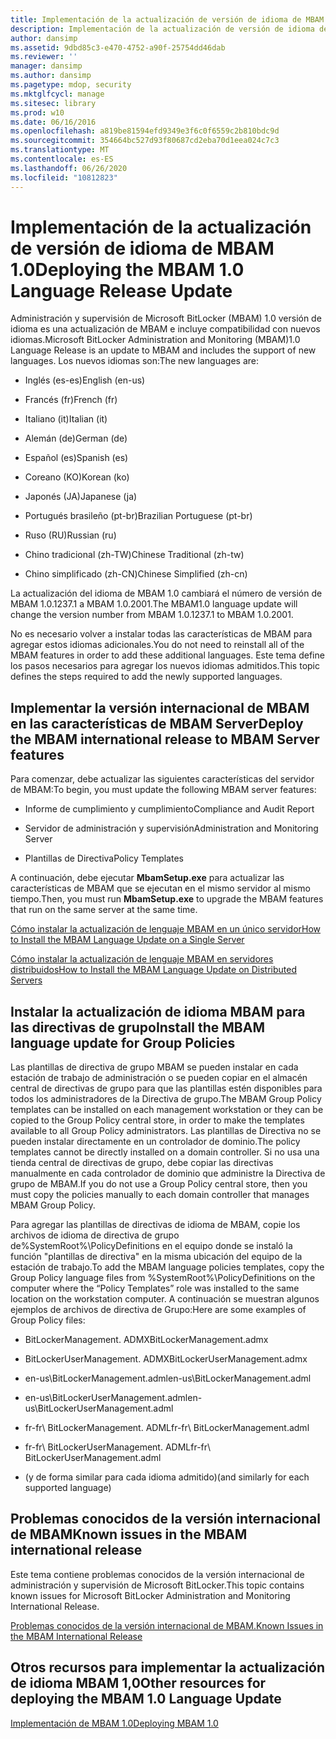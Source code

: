 ```yaml
---
title: Implementación de la actualización de versión de idioma de MBAM 1.0
description: Implementación de la actualización de versión de idioma de MBAM 1.0
author: dansimp
ms.assetid: 9dbd85c3-e470-4752-a90f-25754dd46dab
ms.reviewer: ''
manager: dansimp
ms.author: dansimp
ms.pagetype: mdop, security
ms.mktglfcycl: manage
ms.sitesec: library
ms.prod: w10
ms.date: 06/16/2016
ms.openlocfilehash: a819be81594efd9349e3f6c0f6559c2b810bdc9d
ms.sourcegitcommit: 354664bc527d93f80687cd2eba70d1eea024c7c3
ms.translationtype: MT
ms.contentlocale: es-ES
ms.lasthandoff: 06/26/2020
ms.locfileid: "10812823"
---
```

# <span data-ttu-id="dd9f4-103">Implementación de la actualización de versión de idioma de MBAM 1.0</span><span class="sxs-lookup"><span data-stu-id="dd9f4-103">Deploying the MBAM 1.0 Language Release Update</span></span>


<span data-ttu-id="dd9f4-104">Administración y supervisión de Microsoft BitLocker (MBAM) 1.0 versión de idioma es una actualización de MBAM e incluye compatibilidad con nuevos idiomas.</span><span class="sxs-lookup"><span data-stu-id="dd9f4-104">Microsoft BitLocker Administration and Monitoring (MBAM)1.0 Language Release is an update to MBAM and includes the support of new languages.</span></span> <span data-ttu-id="dd9f4-105">Los nuevos idiomas son:</span><span class="sxs-lookup"><span data-stu-id="dd9f4-105">The new languages are:</span></span>

-   <span data-ttu-id="dd9f4-106">Inglés (es-es)</span><span class="sxs-lookup"><span data-stu-id="dd9f4-106">English (en-us)</span></span>

-   <span data-ttu-id="dd9f4-107">Francés (fr)</span><span class="sxs-lookup"><span data-stu-id="dd9f4-107">French (fr)</span></span>

-   <span data-ttu-id="dd9f4-108">Italiano (it)</span><span class="sxs-lookup"><span data-stu-id="dd9f4-108">Italian (it)</span></span>

-   <span data-ttu-id="dd9f4-109">Alemán (de)</span><span class="sxs-lookup"><span data-stu-id="dd9f4-109">German (de)</span></span>

-   <span data-ttu-id="dd9f4-110">Español (es)</span><span class="sxs-lookup"><span data-stu-id="dd9f4-110">Spanish (es)</span></span>

-   <span data-ttu-id="dd9f4-111">Coreano (KO)</span><span class="sxs-lookup"><span data-stu-id="dd9f4-111">Korean (ko)</span></span>

-   <span data-ttu-id="dd9f4-112">Japonés (JA)</span><span class="sxs-lookup"><span data-stu-id="dd9f4-112">Japanese (ja)</span></span>

-   <span data-ttu-id="dd9f4-113">Portugués brasileño (pt-br)</span><span class="sxs-lookup"><span data-stu-id="dd9f4-113">Brazilian Portuguese (pt-br)</span></span>

-   <span data-ttu-id="dd9f4-114">Ruso (RU)</span><span class="sxs-lookup"><span data-stu-id="dd9f4-114">Russian (ru)</span></span>

-   <span data-ttu-id="dd9f4-115">Chino tradicional (zh-TW)</span><span class="sxs-lookup"><span data-stu-id="dd9f4-115">Chinese Traditional (zh-tw)</span></span>

-   <span data-ttu-id="dd9f4-116">Chino simplificado (zh-CN)</span><span class="sxs-lookup"><span data-stu-id="dd9f4-116">Chinese Simplified (zh-cn)</span></span>

<span data-ttu-id="dd9f4-117">La actualización del idioma de MBAM 1.0 cambiará el número de versión de MBAM 1.0.1237.1 a MBAM 1.0.2001.</span><span class="sxs-lookup"><span data-stu-id="dd9f4-117">The MBAM1.0 language update will change the version number from MBAM 1.0.1237.1 to MBAM 1.0.2001.</span></span>

<span data-ttu-id="dd9f4-118">No es necesario volver a instalar todas las características de MBAM para agregar estos idiomas adicionales.</span><span class="sxs-lookup"><span data-stu-id="dd9f4-118">You do not need to reinstall all of the MBAM features in order to add these additional languages.</span></span> <span data-ttu-id="dd9f4-119">Este tema define los pasos necesarios para agregar los nuevos idiomas admitidos.</span><span class="sxs-lookup"><span data-stu-id="dd9f4-119">This topic defines the steps required to add the newly supported languages.</span></span>

## <span data-ttu-id="dd9f4-120">Implementar la versión internacional de MBAM en las características de MBAM Server</span><span class="sxs-lookup"><span data-stu-id="dd9f4-120">Deploy the MBAM international release to MBAM Server features</span></span>


<span data-ttu-id="dd9f4-121">Para comenzar, debe actualizar las siguientes características del servidor de MBAM:</span><span class="sxs-lookup"><span data-stu-id="dd9f4-121">To begin, you must update the following MBAM server features:</span></span>

-   <span data-ttu-id="dd9f4-122">Informe de cumplimiento y cumplimiento</span><span class="sxs-lookup"><span data-stu-id="dd9f4-122">Compliance and Audit Report</span></span>

-   <span data-ttu-id="dd9f4-123">Servidor de administración y supervisión</span><span class="sxs-lookup"><span data-stu-id="dd9f4-123">Administration and Monitoring Server</span></span>

-   <span data-ttu-id="dd9f4-124">Plantillas de Directiva</span><span class="sxs-lookup"><span data-stu-id="dd9f4-124">Policy Templates</span></span>

<span data-ttu-id="dd9f4-125">A continuación, debe ejecutar **MbamSetup.exe** para actualizar las características de MBAM que se ejecutan en el mismo servidor al mismo tiempo.</span><span class="sxs-lookup"><span data-stu-id="dd9f4-125">Then, you must run **MbamSetup.exe** to upgrade the MBAM features that run on the same server at the same time.</span></span>

[<span data-ttu-id="dd9f4-126">Cómo instalar la actualización de lenguaje MBAM en un único servidor</span><span class="sxs-lookup"><span data-stu-id="dd9f4-126">How to Install the MBAM Language Update on a Single Server</span></span>](how-to-install-the-mbam-language-update-on-a-single-server-mbam-1.md)

[<span data-ttu-id="dd9f4-127">Cómo instalar la actualización de lenguaje MBAM en servidores distribuidos</span><span class="sxs-lookup"><span data-stu-id="dd9f4-127">How to Install the MBAM Language Update on Distributed Servers</span></span>](how-to-install-the-mbam-language-update-on-distributed-servers-mbam-1.md)

## <span data-ttu-id="dd9f4-128">Instalar la actualización de idioma MBAM para las directivas de grupo</span><span class="sxs-lookup"><span data-stu-id="dd9f4-128">Install the MBAM language update for Group Policies</span></span>


<span data-ttu-id="dd9f4-129">Las plantillas de directiva de grupo MBAM se pueden instalar en cada estación de trabajo de administración o se pueden copiar en el almacén central de directivas de grupo para que las plantillas estén disponibles para todos los administradores de la Directiva de grupo.</span><span class="sxs-lookup"><span data-stu-id="dd9f4-129">The MBAM Group Policy templates can be installed on each management workstation or they can be copied to the Group Policy central store, in order to make the templates available to all Group Policy administrators.</span></span> <span data-ttu-id="dd9f4-130">Las plantillas de Directiva no se pueden instalar directamente en un controlador de dominio.</span><span class="sxs-lookup"><span data-stu-id="dd9f4-130">The policy templates cannot be directly installed on a domain controller.</span></span> <span data-ttu-id="dd9f4-131">Si no usa una tienda central de directivas de grupo, debe copiar las directivas manualmente en cada controlador de dominio que administre la Directiva de grupo de MBAM.</span><span class="sxs-lookup"><span data-stu-id="dd9f4-131">If you do not use a Group Policy central store, then you must copy the policies manually to each domain controller that manages MBAM Group Policy.</span></span>

<span data-ttu-id="dd9f4-132">Para agregar las plantillas de directivas de idioma de MBAM, copie los archivos de idioma de directiva de grupo de%SystemRoot%\\PolicyDefinitions en el equipo donde se instaló la función "plantillas de directiva" en la misma ubicación del equipo de la estación de trabajo.</span><span class="sxs-lookup"><span data-stu-id="dd9f4-132">To add the MBAM language policies templates, copy the Group Policy language files from %SystemRoot%\\PolicyDefinitions on the computer where the “Policy Templates” role was installed to the same location on the workstation computer.</span></span> <span data-ttu-id="dd9f4-133">A continuación se muestran algunos ejemplos de archivos de directiva de Grupo:</span><span class="sxs-lookup"><span data-stu-id="dd9f4-133">Here are some examples of Group Policy files:</span></span>

-   <span data-ttu-id="dd9f4-134">BitLockerManagement. ADMX</span><span class="sxs-lookup"><span data-stu-id="dd9f4-134">BitLockerManagement.admx</span></span>

-   <span data-ttu-id="dd9f4-135">BitLockerUserManagement. ADMX</span><span class="sxs-lookup"><span data-stu-id="dd9f4-135">BitLockerUserManagement.admx</span></span>

-   <span data-ttu-id="dd9f4-136">en-us\\BitLockerManagement.adml</span><span class="sxs-lookup"><span data-stu-id="dd9f4-136">en-us\\BitLockerManagement.adml</span></span>

-   <span data-ttu-id="dd9f4-137">en-us\\BitLockerUserManagement.adml</span><span class="sxs-lookup"><span data-stu-id="dd9f4-137">en-us\\BitLockerUserManagement.adml</span></span>

-   <span data-ttu-id="dd9f4-138">fr-fr\\ BitLockerManagement. ADML</span><span class="sxs-lookup"><span data-stu-id="dd9f4-138">fr-fr\\ BitLockerManagement.adml</span></span>

-   <span data-ttu-id="dd9f4-139">fr-fr\\ BitLockerUserManagement. ADML</span><span class="sxs-lookup"><span data-stu-id="dd9f4-139">fr-fr\\ BitLockerUserManagement.adml</span></span>

-   <span data-ttu-id="dd9f4-140">(y de forma similar para cada idioma admitido)</span><span class="sxs-lookup"><span data-stu-id="dd9f4-140">(and similarly for each supported language)</span></span>

## <span data-ttu-id="dd9f4-141">Problemas conocidos de la versión internacional de MBAM</span><span class="sxs-lookup"><span data-stu-id="dd9f4-141">Known issues in the MBAM international release</span></span>


<span data-ttu-id="dd9f4-142">Este tema contiene problemas conocidos de la versión internacional de administración y supervisión de Microsoft BitLocker.</span><span class="sxs-lookup"><span data-stu-id="dd9f4-142">This topic contains known issues for Microsoft BitLocker Administration and Monitoring International Release.</span></span>

[<span data-ttu-id="dd9f4-143">Problemas conocidos de la versión internacional de MBAM.</span><span class="sxs-lookup"><span data-stu-id="dd9f4-143">Known Issues in the MBAM International Release</span></span>](known-issues-in-the-mbam-international-release-mbam-1.md)

## <span data-ttu-id="dd9f4-144">Otros recursos para implementar la actualización de idioma MBAM 1,0</span><span class="sxs-lookup"><span data-stu-id="dd9f4-144">Other resources for deploying the MBAM 1.0 Language Update</span></span>


[<span data-ttu-id="dd9f4-145">Implementación de MBAM 1.0</span><span class="sxs-lookup"><span data-stu-id="dd9f4-145">Deploying MBAM 1.0</span></span>](deploying-mbam-10.md)

 

 





